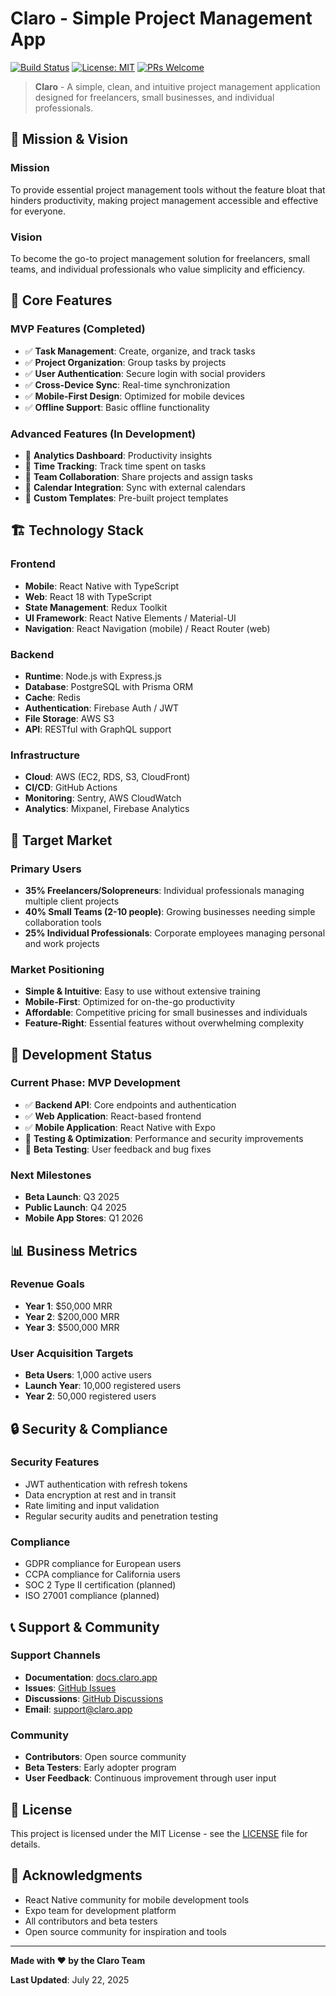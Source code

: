 # Claro - Simple Project Management App

[![Build Status](https://github.com/claro-app/claro/workflows/CI/badge.svg)](https://github.com/claro-app/claro/actions)
[![License: MIT](https://img.shields.io/badge/License-MIT-yellow.svg)](https://opensource.org/licenses/MIT)
[![PRs Welcome](https://img.shields.io/badge/PRs-welcome-brightgreen.svg)](http://makeapullrequest.com)

> **Claro** - A simple, clean, and intuitive project management application designed for freelancers, small businesses, and individual professionals.

## 🎯 Mission & Vision

### Mission
To provide essential project management tools without the feature bloat that hinders productivity, making project management accessible and effective for everyone.

### Vision
To become the go-to project management solution for freelancers, small teams, and individual professionals who value simplicity and efficiency.

## 📱 Core Features

### MVP Features (Completed)
- ✅ **Task Management**: Create, organize, and track tasks
- ✅ **Project Organization**: Group tasks by projects
- ✅ **User Authentication**: Secure login with social providers
- ✅ **Cross-Device Sync**: Real-time synchronization
- ✅ **Mobile-First Design**: Optimized for mobile devices
- ✅ **Offline Support**: Basic offline functionality

### Advanced Features (In Development)
- 🔄 **Analytics Dashboard**: Productivity insights
- 🔄 **Time Tracking**: Track time spent on tasks
- 🔄 **Team Collaboration**: Share projects and assign tasks
- 🔄 **Calendar Integration**: Sync with external calendars
- 🔄 **Custom Templates**: Pre-built project templates

## 🏗️ Technology Stack

### Frontend
- **Mobile**: React Native with TypeScript
- **Web**: React 18 with TypeScript
- **State Management**: Redux Toolkit
- **UI Framework**: React Native Elements / Material-UI
- **Navigation**: React Navigation (mobile) / React Router (web)

### Backend
- **Runtime**: Node.js with Express.js
- **Database**: PostgreSQL with Prisma ORM
- **Cache**: Redis
- **Authentication**: Firebase Auth / JWT
- **File Storage**: AWS S3
- **API**: RESTful with GraphQL support

### Infrastructure
- **Cloud**: AWS (EC2, RDS, S3, CloudFront)
- **CI/CD**: GitHub Actions
- **Monitoring**: Sentry, AWS CloudWatch
- **Analytics**: Mixpanel, Firebase Analytics

## 🎯 Target Market

### Primary Users
- **35% Freelancers/Solopreneurs**: Individual professionals managing multiple client projects
- **40% Small Teams (2-10 people)**: Growing businesses needing simple collaboration tools
- **25% Individual Professionals**: Corporate employees managing personal and work projects

### Market Positioning
- **Simple & Intuitive**: Easy to use without extensive training
- **Mobile-First**: Optimized for on-the-go productivity
- **Affordable**: Competitive pricing for small businesses and individuals
- **Feature-Right**: Essential features without overwhelming complexity

## 🚀 Development Status

### Current Phase: MVP Development
- ✅ **Backend API**: Core endpoints and authentication
- ✅ **Web Application**: React-based frontend
- ✅ **Mobile Application**: React Native with Expo
- 🔄 **Testing & Optimization**: Performance and security improvements
- 🔄 **Beta Testing**: User feedback and bug fixes

### Next Milestones
- **Beta Launch**: Q3 2025
- **Public Launch**: Q4 2025
- **Mobile App Stores**: Q1 2026

## 📊 Business Metrics

### Revenue Goals
- **Year 1**: $50,000 MRR
- **Year 2**: $200,000 MRR
- **Year 3**: $500,000 MRR

### User Acquisition Targets
- **Beta Users**: 1,000 active users
- **Launch Year**: 10,000 registered users
- **Year 2**: 50,000 registered users

## 🔒 Security & Compliance

### Security Features
- JWT authentication with refresh tokens
- Data encryption at rest and in transit
- Rate limiting and input validation
- Regular security audits and penetration testing

### Compliance
- GDPR compliance for European users
- CCPA compliance for California users
- SOC 2 Type II certification (planned)
- ISO 27001 compliance (planned)

## 📞 Support & Community

### Support Channels
- **Documentation**: [docs.claro.app](https://docs.claro.app)
- **Issues**: [GitHub Issues](https://github.com/claro-app/claro/issues)
- **Discussions**: [GitHub Discussions](https://github.com/claro-app/claro/discussions)
- **Email**: support@claro.app

### Community
- **Contributors**: Open source community
- **Beta Testers**: Early adopter program
- **User Feedback**: Continuous improvement through user input

## 📄 License

This project is licensed under the MIT License - see the [LICENSE](../LICENSE) file for details.

## 🙏 Acknowledgments

- React Native community for mobile development tools
- Expo team for development platform
- All contributors and beta testers
- Open source community for inspiration and tools

---

**Made with ❤️ by the Claro Team**

**Last Updated**: July 22, 2025 